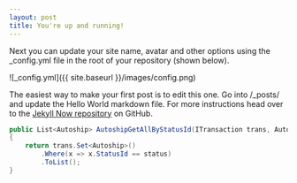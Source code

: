 ```yaml
---
layout: post
title: You're up and running!
---
```


Next you can update your site name, avatar and other options using the _config.yml file in the root of your repository (shown below).

![_config.yml]({{ site.baseurl }}/images/config.png)

The easiest way to make your first post is to edit this one. Go into /_posts/ and update the Hello World markdown file. For more instructions head over to the [Jekyll Now repository](https://github.com/barryclark/jekyll-now) on GitHub.

```c#
public List<Autoship> AutoshipGetAllByStatusId(ITransaction trans, AutoshipStatusEnum status)
{
    return trans.Set<Autoship>()
        .Where(x => x.StatusId == status)
        .ToList();
}
```